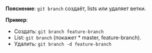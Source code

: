 **Пояснение**: `git branch` создаёт, lists или удаляет ветки.

**Пример**:
- Создать: `git branch feature-branch`
- List: `git branch` (покажет * master, feature-branch).
- Удалить: `git branch -d feature-branch`